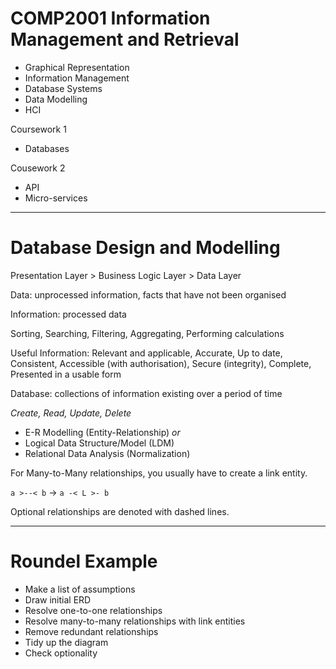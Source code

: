 # COMP2001 Information Management and Retrieval

- Graphical Representation
- Information Management
- Database Systems
- Data Modelling
- HCI

Coursework 1
- Databases

Cousework 2
- API
- Micro-services

---

# Database Design and Modelling

Presentation Layer > Business Logic Layer > Data Layer

Data: unprocessed information, facts that have not been organised

Information: processed data

Sorting, Searching, Filtering, Aggregating, Performing calculations

Useful Information: Relevant and applicable, Accurate, Up to date, Consistent, Accessible (with authorisation), Secure (integrity), Complete, Presented in a usable form

Database: collections of information existing over a period of time

*Create, Read, Update, Delete*

- E-R Modelling (Entity-Relationship) *or*
- Logical Data Structure/Model (LDM)
- Relational Data Analysis (Normalization)

For Many-to-Many relationships, you usually have to create a link entity.

`a >--< b` -> `a -< L >- b`

Optional relationships are denoted with dashed lines.

--- 

# Roundel Example

- Make a list of assumptions
- Draw initial ERD
- Resolve one-to-one relationships
- Resolve many-to-many relationships with link entities
- Remove redundant relationships
- Tidy up the diagram
- Check optionality